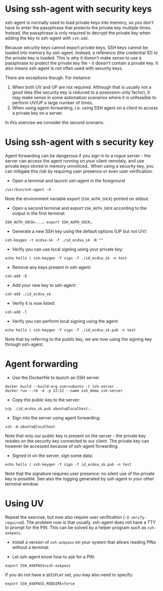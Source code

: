 # Using ssh-agent with security keys

ssh-agent is normally used to load private keys into memory, so you don't have to enter the passphrase that protects the private key multiple times.
Instead, the passphrase is only required to decrypt the private key when adding the key to ssh-agent with `ssh-add`.

Because security keys cannot export private keys, SSH keys cannot be loaded into memory by ssh-agent.
Instead, a reference (the credential ID) to the private key is loaded.
This is why it doesn't make sense to use a passphrase to protect the private key file - it doesn't contain a private key.
It also means ssh-agent is not often used with security keys.

There are exceptions though. For instance:

1. When both UV and UP are not required. Although that is usually not a good idea (the security key is reduced to a posession-only factor), it may make sense in some automation scenarios where it is unfeasible to perform UV/UP a large number of times.
2. When using agent-forwarding, i.e. using SSH agent on a client to access a private key on a server.

In this exercise we consider the second scenario.

# Using ssh-agent with s security key

Agent forwarding can be dangerous if you sign in to a rogue server - the server can access the agent running on your client remotely, and use private keys stored in memory unnoticed..
When using a security key, you can mitigate this risk by requiring user presence or even user verification.

- Open a terminal and launch ssh-agent in the foreground

```
/usr/bin/ssh-agent -d
```

Note the environment variable export (`SSH_AUTH_SOCK`) printed on stdout.

- Open a second terminal and export `SSH_AUTH_SOCK` according to the output in the first terminal:

```
SSH_AUTH_SOCK=...; export SSH_AUTH_SOCK;
```

- Generate a new SSH key using the default options (UP but not UV):

```
ssh-keygen -t ecdsa-sk -f ./id_ecdsa_sk -N ""
```

- Verify you can use local signing using your private key:

```
echo hello | ssh-keygen -Y sign -f ./id_ecdsa_sk -n test
```

- Remove any keys present in ssh-agent:

```
ssh-add -D
```

- Add your new key to ssh-agent:

```
ssh-add ./id_ecdsa_sk
```

- Verify it is now listed:

```
ssh-add -l
```

- Verify you can perform local signing using the agent:

```
echo hello | ssh-keygen -Y sign -f ./id_ecdsa_sk.pub -n test
```
Note that by referring to the public key, we are now using the signing key through ssh-agent.

# Agent forwarding

- Use the Dockerfile to launch an SSH server
```
docker build --build-arg user=ubuntu -t ssh-server .
docker run --rm -d -p 22:22 --name ssh_demo ssh-server
```

- Copy the public key to the server:

```
scp ./id_ecdsa_sk.pub ubuntu@localhost:.
```

- Sign into the server using agent forwarding:

```
ssh -A ubuntu@localhost
```
Note that only our public key is present on the server - 
the private key resides on the security key connected to our client.
The private key can however be accessed because of ssh-agent forwarding.

- Signed in on the server, sign some data:
```
echo hello | ssh-keygen -Y sign -f id_ecdsa_sk.pub -n test
```

Note that the signature requires user presence: no silent use of the private key is possible.
See also the logging generated by ssh-agent in your other terminal window.

# Using UV

Repeat the exercise, but now also require user verification (`-O verify-required`).
The problem now is that usually, ssh-agent does not have a TTY to prompt for the PIN.
This can be solved by a helper program such as `ssh-askpass`.

- Install a version of `ssh-askpass` on your system that allows reading PINs without a terminal.

- Let ssh-agent know how to ask for a PIN:

```
export SSH_ASKPASS=ssh-askpass
```

If you do not have a `$DISPLAY` set, you may also need to specify:

```
export SSH_ASKPASS_REQUIRE=force
```
